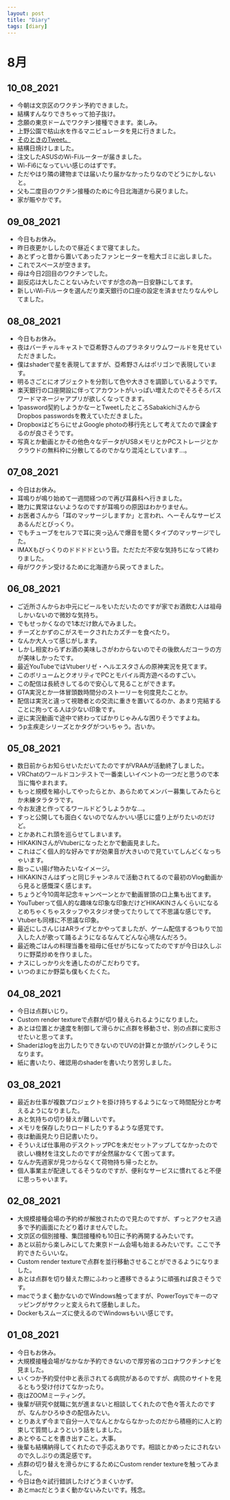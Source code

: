 ```yaml
---
layout: post
title: "Diary"
tags: [diary]
---
```


# 8月
## 10_08_2021
* 今朝は文京区のワクチン予約できました。
* 結構すんなりできちゃって拍子抜け。
* 念願の東京ドームでワクチン接種できます。楽しみ。
* 上野公園で枯山水を作るマニピュレータを見に行きました。
* [そのときのTweet。](https://twitter.com/beet_lex/status/1425009230671532032)
* 結構日焼けしました。
* 注文したASUSのWi-Fiルーターが届きました。
* Wi-Fi6になっていい感じのはずです。
* ただやはり隣の建物までは届いたり届かなかったりなのでどうにかしないと。
* 父も二度目のワクチン接種のために今日北海道から戻りました。
* 家が賑やかです。

## 09_08_2021
* 今日もお休み。
* 昨日夜更かししたので昼近くまで寝てました。
* あとずっと昔から置いてあったファンヒーターを粗大ゴミに出しました。
* これでスペースが空きます。
* 母は今日2回目のワクチンでした。
* 副反応は大したことないみたいですが念の為一日安静にしてます。
* 新しいWi-Fiルータを選んだり楽天銀行の口座の設定を済ませたりなんやしてました。

## 08_08_2021
* 今日もお休み。
* 夜はバーチャルキャストで亞希野さんのプラネタリウムワールドを見せていただきました。
* 僕はshaderで星を表現してますが、亞希野さんはポリゴンで表現しています。
* 明るさごとにオブジェクトを分割して色や大きさを調節しているようです。
* 楽天銀行の口座開設に伴ってアカウントがいっぱい増えたのでそろそろパスワードマネージャアプリが欲しくなってきます。
* 1password契約しようかなーとTweetしたところSabakichiさんからDropbos passwordsを教えていただきました。
* DropboxはどちらにせよGoogle photoの移行先として考えてたので課金するのが良さそうです。
* 写真とか動画とかその他色々なデータがUSBメモリとかPCストレージとかクラウドの無料枠に分散してるのでかなり混沌としています…。

## 07_08_2021
* 今日はお休み。
* 耳鳴りが鳴り始めて一週間経つので再び耳鼻科へ行きました。
* 聴力に異常はないようなのですが耳鳴りの原因はわかりません。
* お医者さんから「耳のマッサージしますか」と言われ、へーそんなサービスあるんだとびっくり。
* でもチューブをセルフで耳に突っ込んで爆音を聞くタイプのマッサージでした。
* IMAXもびっくりのドドドドという音。ただただ不安な気持ちになって終わりました。
* 母がワクチン受けるために北海道から戻ってきました。

## 06_08_2021
* ご近所さんからお中元にビールをいただいたのですが家でお酒飲む人は祖母しかいないので微妙な気持ち。
* でもせっかくなので1本だけ飲んでみました。
* チーズとかずのこがスモークされたカズチーを食べたり。
* なんか大人って感じがします。
* しかし相変わらずお酒の美味しさがわからないのでその後飲んだコーラの方が美味しかったです。
* 最近YouTubeではVtuberリゼ・ヘルエスタさんの原神実況を見てます。
* このボリュームとクオリティでPCとモバイル両方遊べるのすごい。
* この配信は長続きしてるので安心して見ることができます。
* GTA実況とか一体冒頭数時間分のストーリーを何度見たことか。
* 配信は実況と違って視聴者との交流に重きを置いてるのか、あまり完結することに拘ってる人は少ない印象です。
* 逆に実況動画で途中で終わってばかりじゃみんな困りそうですよね。
* うp主疾走シリーズとかタグがついちゃう。古いか。

## 05_08_2021
* 数日前からお知らせいただいてたのですがVRAAが活動終了しました。
* VRChatのワールドコンテストで一番楽しいイベントの一つだと思うので本当に悔やまれます。
* もっと規模を縮小してやったらとか、あらためてメンバー募集してみたらとか未練タラタラです。
* 今お友達と作ってるワールドどうしようかな…。
* すっと公開しても面白くないのでなんかいい感じに盛り上がりたいのだけど。
* とかあれこれ頭を巡らせてしまいます。
* HIKAKINさんがVtuberになったとかで動画見ました。
* これはごく個人的な好みですが効果音が大きいので見ていてしんどくなっちゃいます。
* 脂っこい揚げ物みたいなイメージ。
* HIKAKINさんはずっと同じチャンネルで活動されてるので最初のVlog動画から見ると感慨深く感じます。
* ちょうど今10周年記念キャンペーンとかで動画冒頭の口上集も出てます。
* YouTuberって個人的な趣味な印象な印象だけどHIKAKINさんくらいになるとめちゃくちゃスタッフやスタジオ使ってたりしてて不思議な感じです。
* Vtuberも同様に不思議な印象。
* 最近にしさんじはARライブとかやってましたが、ゲーム配信するつもりで加入した人が歌って踊るようになるなんてどんな心境なんだろう。
* 最近晩ごはんの料理当番を祖母に任せがちになってたのですが今日は久しぶりに野菜炒めを作りました。
* ナスにしっかり火を通したのがこだわりです。
* いつのまにか野菜も僕もくたくた。

## 04_08_2021
* 今日は点群いじり。
* Custom render textureで点群が切り替えられるようになりました。
* あとは位置とか速度を制御して滑らかに点群を移動させ、別の点群に変形させたいと思ってます。
* Shaderはlogを出力したりできないのでUVの計算とか頭がパンクしそうになります。
* 紙に書いたり、確認用のshaderを書いたり苦労しました。

## 03_08_2021
* 最近お仕事が複数プロジェクトを掛け持ちするようになって時間配分とか考えるようになりました。
* あと気持ちの切り替えが難しいです。
* メモリを保存したりロードしたりするような感覚です。
* 夜は動画見たり日記書いたり。
* そういえば仕事用のデスクトップPCを未だセットアップしてなかったので欲しい機材を注文したのですが全然届かなくて困ってます。
* なんか先週家が見つからなくて荷物持ち帰ったとか。
* 個人事業主が配達してるそうなのですが、便利なサービスに慣れてると不便に思っちゃいます。

## 02_08_2021
* 大規模接種会場の予約枠が解放されたので見たのですが、ずっとアクセス過多で予約画面にたどり着けませんでした。
* 文京区の個別接種、集団接種枠も10日に予約再開するみたいです。
* あと以前から楽しみにしてた東京ドーム会場も始まるみたいです。ここで予約できたらいいな。
* Custom render textureで点群を並行移動させることができるようになりました。
* あとは点群を切り替えた際にふわっと遷移できるように頑張れば良さそうです。
* macでうまく動かないのでWindows触ってますが、PowerToysでキーのマッピングがサクッと変えられて感動しました。
* Dockerもスムーズに使えるのでWindowsもいい感じです。

## 01_08_2021
* 今日もお休み。
* 大規模接種会場がなかなか予約できないので厚労省のコロナワクチンナビを見ました。
* いくつか予約受付中と表示されてる病院があるのですが、病院のサイトを見るともう受け付けてなかったり。
* 夜はZOOMミーティング。
* 後輩が研究や就職に気が進まないと相談してくれたので色々答えたのですが、なんかひろゆきの配信みたい。
* とりあえず今まで自分一人でなんとかならなかったのだから積極的に人と約束して質問しようという話をしました。
* あとやることを書き出すこと。大事。
* 後輩も結構納得してくれたので手応えありです。相談とかめったにされないので久しぶりの満足感です。
* 点群の切り替えを滑らかにするためにCustom render textureを触ってみました。
* 今日は色々試行錯誤したけどうまくいかず。
* あとmacだとうまく動かないみたいです。残念。
